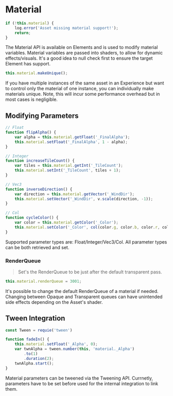 # Material

```javascript
if (!this.material) {
	log.error('Asset missing material support!');
	return;
}
```

The Material API is available on Elements and is used to modify material variables. Material variables are passed into shaders, to allow for dynamic effects/visuals. It's a good idea to null check first to ensure the target Element has support.

```javascript
this.material.makeUnique();
```

If you have multiple instances of the same asset in an Experience but want to control only the material of one instance, you can individually make materials unique. 
Note, this will incur some performance overhead but in most cases is negligible.

## Modifying Parameters

```javascript
// Float
function flipAlpha() {
	var alpha = this.material.getFloat('_FinalAlpha');
	this.material.setFloat('_FinalAlpha', 1 - alpha);
}

// Integer
function increaseTileCount() {
	var tiles = this.material.getInt('_TileCount');
	this.material.setInt('_TileCount', tiles + 1);
}

// Vec3
function inverseDirection() {
	var direction = this.material.getVector('_WindDir');
	this.material.setVector('_WindDir', v.scale(direction, -1));
}

// Col
function cycleColor() {
	var color = this.material.getColor('_Color');
	this.material.setColor('_Color', col(color.g, color.b, color.r, color.a));
}
```

Supported parameter types are: Float/Integer/Vec3/Col. All parameter types can be both retrieved and set.

### RenderQueue

> Set's the RenderQueue to be just after the default transparent pass.

```javascript
this.material.renderQueue = 3001;
```

It's possible to change the default RenderQueue of a material if needed. Changing between Opaque and Transparent queues can have unintended side effects depending on the Asset's shader.

## Tween Integration

```javascript
const Tween = requie('tween')

function fadeIn() {
	this.material.setFloat('_Alpha', 0);
	var twnAlpha = tween.number(this, 'material._Alpha')
		.to(1)
		.duration(2);
	twnAlpha.start();
}
```

Material parameters can be tweened via the Tweening API. Currnetly, parameters have to be set before used for the internal integration to link them.
